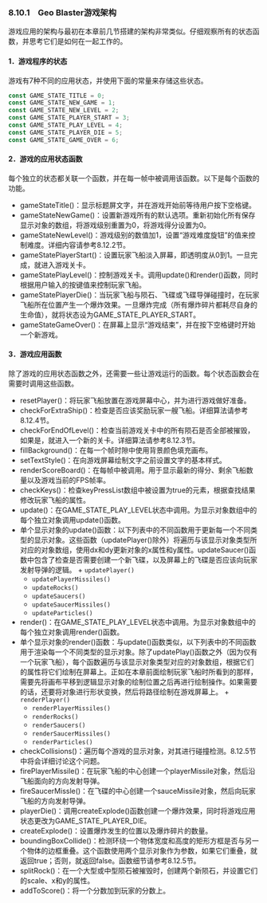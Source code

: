 ### 8.10.1　Geo Blaster游戏架构

游戏应用的架构与最初在本章前几节搭建的架构非常类似。仔细观察所有的状态函数，并思考它们是如何在一起工作的。

#### 1．游戏程序的状态

游戏有7种不同的应用状态，并使用下面的常量来存储这些状态。

```javascript
const GAME_STATE_TITLE = 0;
const GAME_STATE_NEW_GAME = 1;
const GAME_STATE_NEW_LEVEL = 2;
const GAME_STATE_PLAYER_START = 3;
const GAME_STATE_PLAY_LEVEL = 4;
const GAME_STATE_PLAYER_DIE = 5;
const GAME_STATE_GAME_OVER = 6;
```

#### 2．游戏的应用状态函数

每个独立的状态都关联一个函数，并在每一帧中被调用该函数。以下是每个函数的功能。

+ gameStateTitle()：显示标题屏文字，并在游戏开始前等待用户按下空格键。
+ gameStateNewGame()：设置新游戏所有的默认选项。重新初始化所有保存显示对象的数组，将游戏级别重置为0，将游戏得分设置为0。
+ gameStateNewLevel()：游戏级别的数值加1，设置“游戏难度旋钮”的值来控制难度。详细内容请参考8.12.2节。
+ gameStatePlayerStart()：设置玩家飞船淡入屏幕，即透明度从0到1。一旦完成，就进入游戏关卡。
+ gameStatePlayLevel()：控制游戏关卡。调用update()和render()函数，同时根据用户输入的按键值来控制玩家飞船。
+ gameStatePlayerDie()：当玩家飞船与陨石、飞碟或飞碟导弹碰撞时，在玩家飞船所在位置产生一个爆炸效果。一旦爆炸完成（所有爆炸碎片都耗尽自身的生命值），就将状态设为GAME_STATE_PLAYER_START。
+ gameStateGameOver()：在屏幕上显示“游戏结束”，并在按下空格键时开始一个新游戏。

#### 3．游戏应用函数

除了游戏的应用状态函数之外，还需要一些让游戏运行的函数。每个状态函数会在需要时调用这些函数。

+ resetPlayer()：将玩家飞船放置在游戏屏幕中心，并为进行游戏做好准备。
+ checkForExtraShip()：检查是否应该奖励玩家一艘飞船。详细算法请参考8.12.4节。
+ checkForEndOfLevel()：检查当前游戏关卡中的所有陨石是否全部被摧毁，如果是，就进入一个新的关卡。详细算法请参考8.12.3节。
+ fillBackground()：在每一个帧时隙中使用背景颜色填充画布。
+ setTextStyle()：在向游戏屏幕绘制文字之前设置文字的基本样式。
+ renderScoreBoard()：在每帧中被调用。用于显示最新的得分、剩余飞船数量以及游戏当前的FPS帧率。
+ checkKeys()：检查keyPressList数组中被设置为true的元素，根据查找结果修改玩家飞船的属性。
+ update()：在GAME_STATE_PLAY_LEVEL状态中调用。为显示对象数组中的每个独立对象调用update()函数。
+ 单个显示对象的update()函数：以下列表中的不同函数用于更新每一个不同类型的显示对象。这些函数（updatePlayer()除外）将遍历与该显示对象类型所对应的对象数组，使用dx和dy更新对象的x属性和y属性。updateSaucer()函数中包含了检查是否需要创建一个新飞碟，以及屏幕上的飞碟是否应该向玩家发射导弹的逻辑。
      + `updatePlayer()`
    + `updatePlayerMissiles()`
    + `updateRocks()`
    + `updateSaucers()`
    + `updateSaucerMissiles()`
    + `updateParticles()`  
+ render()：在GAME_STATE_PLAY_LEVEL状态中调用。为显示对象数组中的每个独立对象调用render()函数。
+ 单个显示对象的render()函数：与update()函数类似，以下列表中的不同函数用于渲染每一个不同类型的显示对象。除了updatePlay()函数之外（因为仅有一个玩家飞船），每个函数遍历与该显示对象类型对应的对象数组，根据它们的属性将它们绘制在屏幕上。正如在本章前面绘制玩家飞船时所看到的那样，需要先将画布平移到逻辑显示对象的绘制位置之后再进行绘制操作。如果需要的话，还要将对象进行形状变换，然后将路径绘制在游戏屏幕上。
      + `renderPlayer()`
    + `renderPlayerMissiles()`
    + `renderRocks()`
    + `renderSaucers()`
    + `renderSaucerMissiles()`
    + `renderParticles()`  
+ checkCollisions()：遍历每个游戏的显示对象，对其进行碰撞检测。8.12.5节中将会详细讨论这个问题。
+ firePlayerMissile()：在玩家飞船的中心创建一个playerMissile对象，然后沿飞船面向的方向发射导弹。
+ fireSaucerMissle()：在飞碟的中心创建一个sauceMissile对象，然后向玩家飞船的方向发射导弹。
+ playerDie()：调用createExplode()函数创建一个爆炸效果，同时将游戏应用状态更改为GAME_STATE_PLAYER_DIE。
+ createExplode()：设置爆炸发生的位置以及爆炸碎片的数量。
+ boundingBoxCollide()：检测环绕一个物体宽度和高度的矩形方框是否与另一个物体的边框重叠。这个函数使用两个显示对象作为参数，如果它们重叠，就返回true；否则，就返回false。函数细节请参考8.12.5节。
+ splitRock()：在一个大型或中型陨石被摧毁时，创建两个新陨石，并设置它们的scale、x和y的属性。
+ addToScore()：将一个分数加到玩家的分数上。

